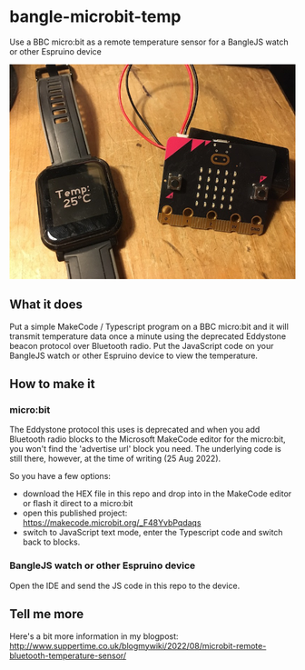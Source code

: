 # bangle-microbit-temp
Use a BBC micro:bit as a remote temperature sensor for a BangleJS watch or other Espruino device

![BangleJS2 watch and micro:bit](IMG_4249-small.jpeg)

## What it does
Put a simple MakeCode / Typescript program on a BBC micro:bit and it will transmit temperature data once a minute using the deprecated Eddystone beacon protocol over Bluetooth radio. 
Put the JavaScript code on your BangleJS watch or other Espruino device to view the temperature.

## How to make it

### micro:bit
The Eddystone protocol this uses is deprecated and when you add Bluetooth radio blocks to the Microsoft MakeCode editor for the micro:bit, you won't find the 'advertise url' block you need. The underlying code is still there, however, at the time of writing (25 Aug 2022).

So you have a few options:

- download the HEX file in this repo and drop into in the MakeCode editor or flash it direct to a micro:bit
- open this published project: https://makecode.microbit.org/_F48YvbPqdaqs
- switch to JavaScript text mode, enter the Typescript code and switch back to blocks.


### BangleJS watch or other Espruino device
Open the IDE and send the JS code in this repo to the device. 

## Tell me more
Here's a bit more information in my blogpost: http://www.suppertime.co.uk/blogmywiki/2022/08/microbit-remote-bluetooth-temperature-sensor/ 
